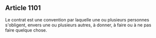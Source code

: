 Article 1101
----
Le contrat est une convention par laquelle une ou plusieurs personnes
s'obligent, envers une ou plusieurs autres, à donner, à faire ou à ne pas faire
quelque chose.
